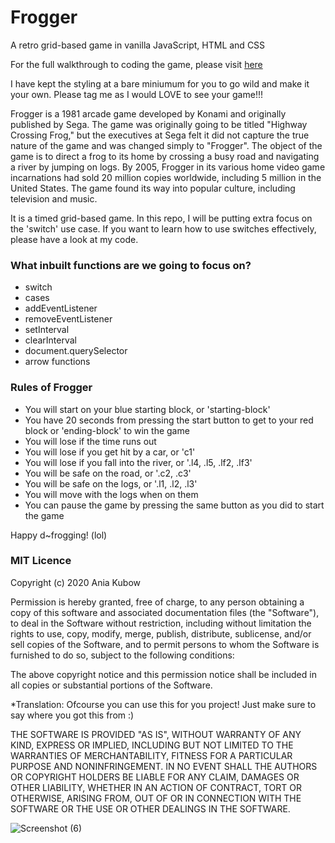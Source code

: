 # Frogger
A retro grid-based game in vanilla JavaScript, HTML and CSS

For the full walkthrough to coding the game, please visit [here](https://www.youtube.com/channel/UC5DNytAJ6_FISueUfzZCVsw)

I have kept the styling at a bare miniumum for you to go wild and make it your own. Please tag me as I would LOVE to see your game!!!

Frogger is a 1981 arcade game developed by Konami and originally published by Sega. The game was originally going to be titled "Highway Crossing Frog," but the executives at Sega felt it did not capture the true nature of the game and was changed simply to "Frogger". The object of the game is to direct a frog to its home by crossing a busy road and navigating a river by jumping on logs. By 2005, Frogger in its various home video game incarnations had sold 20 million copies worldwide, including 5 million in the United States. The game found its way into popular culture, including television and music.

It is a timed grid-based game. In this repo, I will be putting extra focus on the 'switch' use case. If you want to learn how to use switches effectively, please have a look at my code.


### What inbuilt functions are we going to focus on?
* switch
* cases
* addEventListener
* removeEventListener
* setInterval
* clearInterval
* document.querySelector
* arrow functions

### Rules of Frogger
* You will start on your blue starting block, or 'starting-block'
* You have 20 seconds from pressing the start button to get to your red block or 'ending-block' to win the game
* You will lose if the time runs out
* You will lose if you get hit by a car, or 'c1'
* You will lose if you fall into the river, or '.l4, .l5, .lf2, .lf3'
* You will be safe on the road, or '.c2, .c3'
* You will be safe on the logs, or '.l1, .l2, .l3'
* You will move with the logs when on them
* You can pause the game by pressing the same button as you did to start the game

Happy d~frogging! (lol)


### MIT Licence

Copyright (c) 2020 Ania Kubow

Permission is hereby granted, free of charge, to any person obtaining a copy of this software and associated documentation files (the "Software"), to deal in the Software without restriction, including without limitation the rights to use, copy, modify, merge, publish, distribute, sublicense, and/or sell copies of the Software, and to permit persons to whom the Software is furnished to do so, subject to the following conditions:

The above copyright notice and this permission notice shall be included in all copies or substantial portions of the Software.

*Translation: Ofcourse you can use this for you project! Just make sure to say where you got this from :)

THE SOFTWARE IS PROVIDED "AS IS", WITHOUT WARRANTY OF ANY KIND, EXPRESS OR IMPLIED, INCLUDING BUT NOT LIMITED TO THE WARRANTIES OF MERCHANTABILITY, FITNESS FOR A PARTICULAR PURPOSE AND NONINFRINGEMENT. IN NO EVENT SHALL THE AUTHORS OR COPYRIGHT HOLDERS BE LIABLE FOR ANY CLAIM, DAMAGES OR OTHER LIABILITY, WHETHER IN AN ACTION OF CONTRACT, TORT OR OTHERWISE, ARISING FROM, OUT OF OR IN CONNECTION WITH THE SOFTWARE OR THE USE OR OTHER DEALINGS IN THE SOFTWARE.



![Screenshot (6)](https://user-images.githubusercontent.com/68183250/136909650-10dac439-8ba9-4588-b5f1-1d08f4b0a28a.png)
